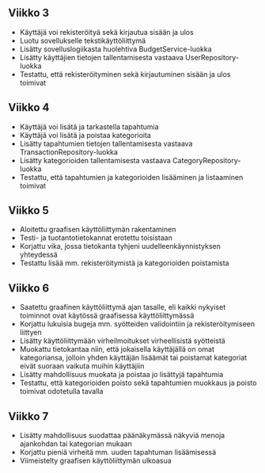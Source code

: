 ## Viikko 3

* Käyttäjä voi rekisteröityä sekä kirjautua sisään ja ulos
* Luotu sovellukselle tekstikäyttöliittymä
* Lisätty sovelluslogiikasta huolehtiva BudgetService-luokka
* Lisätty käyttäjien tietojen tallentamisesta vastaava UserRepository-luokka
* Testattu, että rekisteröityminen sekä kirjautuminen sisään ja ulos toimivat

## Viikko 4

* Käyttäjä voi lisätä ja tarkastella tapahtumia
* Käyttäjä voi lisätä ja poistaa kategorioita
* Lisätty tapahtumien tietojen tallentamisesta vastaava TransactionRepository-luokka
* Lisätty kategorioiden tallentamisesta vastaava CategoryRepository-luokka
* Testattu, että tapahtumien ja kategorioiden lisääminen ja listaaminen toimivat

## Viikko 5

* Aloitettu graafisen käyttöliittymän rakentaminen
* Testi- ja tuotantotietokannat erotettu toisistaan
* Korjattu vika, jossa tietokanta tyhjeni uudelleenkäynnistyksen yhteydessä
* Testattu lisää mm. rekisteröitymistä ja kategorioiden poistamista

## Viikko 6

* Saatettu graafinen käyttöliittymä ajan tasalle, eli kaikki nykyiset toiminnot ovat käytössä graafisessa käyttöliittymässä
* Korjattu lukuisia bugeja mm. syötteiden validointiin ja rekisteröitymiseen liittyen
* Lisätty käyttöliittymään virheilmoitukset virheellisistä syötteistä
* Muokattu tietokantaa niin, että jokaisella käyttäjällä on omat kategoriansa, jolloin yhden käyttäjän lisäämät tai poistamat kategoriat eivät suoraan vaikuta muihin käyttäjiin
* Lisätty mahdollisuus muokata ja poistaa jo lisättyjä tapahtumia
* Testattu, että kategorioiden poisto sekä tapahtumien muokkaus ja poisto toimivat odotetulla tavalla

## Viikko 7

* Lisätty mahdollisuus suodattaa päänäkymässä näkyviä menoja ajankohdan tai kategorian mukaan
* Korjattu pieniä virheitä mm. uuden tapahtuman lisäämisessä
* Viimeistelty graafisen käyttöliittymän ulkoasua